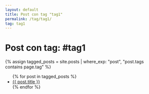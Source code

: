 ```yaml
---
layout: default
title: Post con tag "tag1"
permalink: /tag/tag1/
tag: tag1
---
```


<h1>Post con tag: #tag1</h1>

{% assign tagged_posts = site.posts | where_exp: "post", "post.tags contains page.tag" %}
<ul>
  {% for post in tagged_posts %}
    <li><a href="{{ post.url }}">{{ post.title }}</a></li>
  {% endfor %}
</ul>
